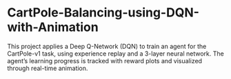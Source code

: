# CartPole-Balancing-using-DQN-with-Animation
This project applies a Deep Q-Network (DQN) to train an agent for the CartPole-v1 task, using experience replay and a 3-layer neural network. The agent’s learning progress is tracked with reward plots and visualized through real-time animation.
